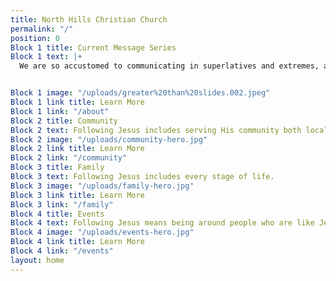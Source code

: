 ```yaml
---
title: North Hills Christian Church
permalink: "/"
position: 0
Block 1 title: Current Message Series
Block 1 text: |+
  We are so accustomed to communicating in superlatives and extremes, aren’t we? “I am SO INCREDIBLY hungry!” “This is the WORST coffee ever!” “That new Netflix series is LIFE-CHANGING!”  We have cheapened what it really means to be great… and what it really means to be lacking.  Join us for this series beginning Easter Sunday at 9:30 & 11am, we will look at who God is in contrast with what we often let define and shape us… and ultimately see what is Greater, and what is Lesser.


Block 1 image: "/uploads/greater%20than%20slides.002.jpeg"
Block 1 link title: Learn More
Block 1 link: "/about"
Block 2 title: Community
Block 2 text: Following Jesus includes serving His community both locally and globally.
Block 2 image: "/uploads/community-hero.jpg"
Block 2 link title: Learn More
Block 2 link: "/community"
Block 3 title: Family
Block 3 text: Following Jesus includes every stage of life.
Block 3 image: "/uploads/family-hero.jpg"
Block 3 link title: Learn More
Block 3 link: "/family"
Block 4 title: Events
Block 4 text: Following Jesus means being around people who are like Jesus.
Block 4 image: "/uploads/events-hero.jpg"
Block 4 link title: Learn More
Block 4 link: "/events"
layout: home
---
```


